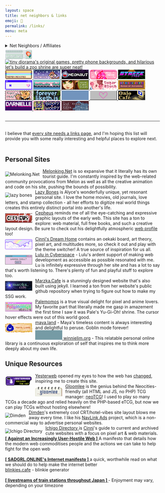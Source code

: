 ```yaml
---
layout: space
title: net neighbors & links 
emoji: 🔗
permalink: /links/
menu: meta
---
```

<details>
    <summary>
        Net Neighbors / Affiliates
        <div class="imgwall" style="margin-top: 5px;">
            <a target="_blank" href="https://pastelhello.com/">
                <img src="/graphics/linkout/pastelhell.gif" title="Pastel Hell and I are full of the same early web pixel site nostalgia. Robyn's lovingly curated Neopets resources, pixel clique memberships, and original pixel art are a true delight." align="left">
            </a>
            <a target="_blank" href="https://tinydiorama.neocities.org/">
                <img src="https://tinydiorama.com/images/tinydiorama-button.gif" title="tiny diorama's original games, pretty phone backgrounds, and hilarious let's build a zoo shrine are super neat!">
            </a>
            <a target="_blank" href="https://themby.neocities.org/">
                <img src="/graphics/linkout/themby.png" title="Themby is run by Louie, a fellow postcard and D&D enthusiast. Check out their pleasing and chill site!">
            </a>
            <a target="_blank" href="https://artwork.neocities.org/">
                <img src="/graphics/linkout/artworkbuttonbambi.gif" title="Artwork has a lot of pixels, graphics, shrines, and art for you to enjoy. They are also a member of my pixel club!">
            </a>
            <a target="_blank" href="https://neonaut.neocities.org">
                <img src="/graphics/linkout/neonaut.png" title="Neonaut">
            </a>
            <a target="_blank" href="https://hillhouse.neocities.org/">
                <img src="/graphics/linkout/hillhouse.png" title="Hillhouse">
            </a>
            <a target="_blank" href="https://starfighter.neocities.org/">
                <img src="/graphics/linkout/starfighter.gif" title="Starfighter">
            </a>
            <a target="_blank" href="https://nenrikido.neocities.org/">
                <img src="/graphics/linkout/nenrikido.gif" title="nenrikido">
            </a>
            <a target="_blank" href="https://www.thefrugalgamer.net/">
                <img src="/graphics/linkout/frugalgamer_button4.png" title="The Frugal Gamer contains a dollmaker, original music, game logs, web material, photoshop brushes, and more.">
            </a>
            <a target="_blank" href="https://www.lovetiny.art/">
                <img src="/graphics/linkout/lovetiny.png" title="lovetiny pixels">
            </a>
            <a target="_blank" href="https://sugarblush.neocities.org/">
                <img src="/graphics/linkout/sugarblush.png" title="SugarBlush">
            </a>
            <a target="_blank" href="https://xandra.cc/">
                <img src="/graphics/linkout/xandra.png" title="Museum of Alexandra">
            </a>
            <a target="_blank" href="https://bisuko.neocities.org/">
                <img src="/graphics/linkout/tigercarnival.png" title="Tiger Carnival">
            </a>
            <a target="_blank" href="https://foreverliketh.is/" title="foreverliketh.is">
                <img src="/graphics/linkout/foreverliketh.is.png">
            </a>
            <a target="_blank" href="https://cobyzaby.neocities.org/" title="cobyzaby">
                <svg class="missing-button" width="88" height="31" style="fill: #7294bd; border-color:#92b3dd;">
                    <rect width="88" height="31"></rect>
                    <text class="buttontext" x="42px" y="16px">cobyzaby</text>
                </svg>
            </a>
            <a target="_blank" href="https://daintyeco.neocities.org/" title="daintyeco">
                <img src="/graphics/linkout/daintyeco.gif">
            </a>
            <a target="_blank" href="https://onio.cafe/" title="Onio Café - a truly delightful personal site with a focus on community chat. Don't miss Onio's interesting and well-written thought posts!">
                <img src="/graphics/linkout/oniocafe.gif">
            </a>
            <a target="_blank" href="https://darnielle.me/" title="darnielle.me">
                <img src="/graphics/linkout/darnielle.gif">
            </a>
            <a target="_blank" href="https://bloopywoopy.neocities.org/" title="bloopywoopy">
                <img src="/graphics/linkout/bloopywoopy-button.gif">
            </a>
            <a target="_blank" href="https://ashtreelane.neocities.org/" title="ash tree lane">
                <img src="/graphics/linkout/ashtreelane.gif">
            </a>
        </div>
    </summary>
    <center>
        <text style="font-size: 80%;">If you've linked to my site, let me know so I can add your link here. Feel free to use the buttons on my homepage, but please download and host them yourself.</text>
    </center>
</details>
<br>
<hr>
<br>
I believe that <a target="_blank" href="https://thoughts.melonking.net/thoughts/every-site-needs-a-links-page-why-linking-matters">every site needs a links page</a>, and I'm hoping this list will provide you with some really interesting and helpful places to explore next.
<br>
<br>
<h2>Personal Sites</h2>  
<a target="_blank" href="https://melonking.net">
    <img src="https://melonking.net/images/badges/MELON-BADGE-2.GIF" title="Melonking.Net" align="left" style="margin: 10px 10px 0 0;">Melonking.Net</a> is so expansive that it literally has its own tourist guide. I'm constantly inspired by the web-related community provocations from Melon as well as all the creative animation and code on his site, pushing the bounds of possibility.  
<br>
<a target="_blank" href="https://lazybones.neocities.org/">
    <img src="https://lazybones.neocities.org/IMAGES/lazybonesicon3.png" title="lazy bones" align="left" style="margin: 10px 10px 0 0;"/>
Lazy Bones</a> is Alyce's wonderfully unique, yet resonant personal site. I love the home movies, old journals, love letters, and stamp collection - all her efforts to digitize real world things creates this entirely distinct portal into another's life.  
<br>
<a target="_blank" href="http://cepheus.xyz">
    <img src="/graphics/linkout/cepheus.gif" title="cepheus" align="left" style="margin: 10px 10px 0 0;">
    Cepheus</a> reminds me of all the eye-catching and expressive graphic layouts of the early web. This site has a ton to explore: web material, full free books, and such a creative layout design. Be sure to check out his delightfully atmospheric <a target="_blank" href="https://cepheus.neocities.org/p/">web profile</a> too!  
<br>
<a target="_blank" href="https://cinni.net/">
    <img src="/graphics/linkout/cinni_angelbutton3.gif" title="cinni net" align="left" style="margin: 10px 10px 0 0;"/>
Cinni's Dream Home</a> contains an oekaki board, art theory, pixel art, and multitudes more, so check it out and play with the theme switcher! A true source of inspiration for us all.  
<br>
<a target="_blank" href="https://lu.tiny-universes.net/index2.html">
    <img src="/graphics/linkout/lu.tinyuniverse.gif" title="Lulu in Cyberspace" align="left" style="margin: 10px 10px 0 0;">
    Lulu in Cyberspace</a> - Lulu's ardent support of making web development as accessible as possible resonated with me. Lu is infinitely expressive through her site and has a lot to say that's worth listening to. There's plenty of fun and playful stuff to explore too.  
<br>
<a target="_blank" href="https://marzka.cafe/">
    <img src="/graphics/linkout/marzka_cafe_88x31.png"  title="Marzka.Cafe" align="left" style="margin: 10px 10px 0 0;">Marzka.Cafe</a> is a stunningly designed website that's also built using jekyll. I learned a ton from her website's public github repository when trying to figure out how to make my SSG work.  
<br>
<a target="_blank" href="https://palemomos.neocities.org/">
    <img src="/graphics/linkout/palemomos.gif" title="Palemomos" align="left" style="margin: 10px 10px 0 0;">
    Palemomos</a> is a true visual delight for pixel and anime lovers. My favorite part that literally made me gasp in amazement the first time I saw it was Pale's Yu-Gi-Oh! shrine. The cursor hover effects were out of this world good.
<br>
<a target="_blank" href="https://maya.land/">
    <img src="/graphics/linkout/mayaland.png" title="maya.land" align="left" style="margin: 10px 10px 0 0;">
    maya.land</a> - Maya's timeless content is always interesting and delightful to peruse. Goblin mode forever!  
<br>
    <a target="_blank" href="https://winnielim.org/" title="cobyzaby">
        <svg class="missing-button" width="88" height="31" style="fill: #769ba5; border-color:#a4c5ce;">
            <rect width="88" height="31"></rect>
            <text class="buttontext" x="42px" y="16px">Winnie Lim</text>
        </svg>
    winnielim.org</a> - This relatable personal online library is a continuous exploration of self that inspires me to think more deeply about my own life.  
<br>
<h2>Unique Resources</h2>
<a target="_blank" href="https://yesterweb.org/">
    <img src="/graphics/linkout/yesterweb.png" title="Yesterweb" align="left" style="margin: 10px 10px 0 0;">Yesterweb</a> opened my eyes to how the web has <a target="_blank" href="https://yesterweb.org/manifesto/">changed</a>, inspiring me to create this site.  
<br>
<a target="_blank" href="https://gloomlee.neocities.org/">
    <img src="/graphics/linkout/gloomlee-button.png" title="Gloomlee" align="left" style="margin: 10px 10px 0 0;">
Gloomlee</a> is the genius behind the Neocities-friendly (all HTML and JS, no PHP) TCG manager: <a target="_blank" href="https://gloomlee.neocities.org/neotcg/neotcg.html">neoTCG</a>! I used to play so many TCGs a decade ago and relied heavily on the PHP-based eTCG, but now we can play TCGs without hosting elsewhere!  
<br>
<a target="_blank" href="https://dimden.dev/">
    <img src="https://dimden.dev/services/images/88x31.gif" title="Dimden" align="left" style="margin: 10px 10px 0 0;">Dimden</a>'s extremely cool CRT/hotel-vibes site layout blows me away every time. I like his <a target="_blank" href="https://dimden.dev/navlinkads/">NavLink Ads</a> project, which is a non-commercial way to advertise personal websites.  
<br>
<a target="_blank" href="https://cinni.net/directory/">
    <img src="https://cinni.net/directory/img/88x31.png" title="Ichigo Directory" align="left" style="margin: 10px 10px 0 0;"> Ichigo Directory
</a> is <a target="_blank" href="https://cinni.net/">Cinni</a>'s guide to current and archived cute websites with a focus on pixel art & web materials.  
<br>
<b>
    <a target="_blank" href="https://neustadt.fr/essays/against-a-user-hostile-web/">
        [ Against an Increasingly User-Hostile Web ]
    </a>
</b>
 A manifesto that details how the modern web commoditises people and the actions we can take to help fight for the open web
<br>
<br>
<b>
    <a target="_blank" href="https://sadgrl.online/cyberspace/internet-manifesto.html">
        [ SADGRL.ONLINE's Internet manifesto ]
    </a>
</b> a quick, worthwhile read on what we should do to help make the internet better
<br>
    <a target="_blank" href="https://blinkies.cafe/">blinkies.cafe</a> - blinkie generator
<br>
<br>
<b>
    <a target="_blank" href="https://trainstream.github.io/streams/">
         [ livestreams of train stations throughout Japan ]
    </a>
</b>  - Enjoyment may vary, depending on your timezone